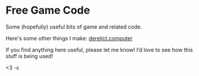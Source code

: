# Free Game Code

Some (hopefully) useful bits of game and related code.

Here's some other things I make: [derelict.computer](http://derelict.computer)

If you find anything here useful, please let me know! I’d love to see how this stuff is being used!

<3
-c
